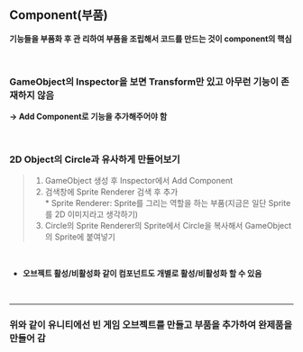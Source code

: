 ## Component(부품)
**기능들을 부품화 후 관 리하여 부품을 조립해서 코드를 만드는 것이 component의 핵심**

<br>

### GameObject의 Inspector을 보면 Transform만 있고 아무런 기능이 존재하지 않음
**-> Add Component로 기능을 추가해주어야 함**

<br>

### 2D Object의 Circle과 유사하게 만들어보기
> 1. GameObject 생성 후 Inspector에서 Add Component  
> 2. 검색창에 Sprite Renderer 검색 후 추가  
	  * Sprite Renderer: Sprite를 그리는 역할을 하는 부품(지금은 일단 Sprite를 2D 이미지라고 생각하기)  
> 3. Circle의 Sprite Renderer의 Sprite에서 Circle을 복사해서 GameObject의 Sprite에 붙여넣기  

<br>

* **오브젝트 활성/비활성화 같이 컴포넌트도 개별로 활성/비활성화 할 수 있음**

<br>

***

### 위와 같이 유니티에선 빈 게임 오브젝트를 만들고 부품을 추가하여 완제품을 만들어 감
